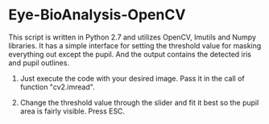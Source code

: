 # Eye-BioAnalysis-OpenCV
This script is written in Python 2.7 and utilizes OpenCV, Imutils and Numpy libraries. It has a simple interface for setting the threshold value for masking everything out except the pupil. And the output contains the detected iris and pupil outlines.

1. Just execute the code with your desired image. Pass it in the call of function "cv2.imread".

2. Change the threshold value through the slider and fit it best so the pupil area is fairly visible. Press ESC.

